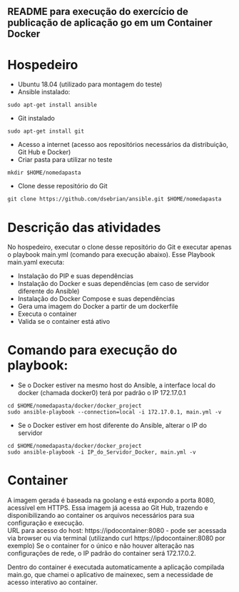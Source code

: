 <h2> README para execução do exercício de publicação de aplicação go em um Container Docker </h2>

# Hospedeiro
- Ubuntu 18.04 (utilizado para montagem do teste)
- Ansible instalado:
```
sudo apt-get install ansible
```

- Git instalado
```
sudo apt-get install git
```
- Acesso a internet (acesso aos repositórios necessários da distribuição, Git Hub e Docker)
- Criar pasta para utilizar no teste
```
mkdir $HOME/nomedapasta
```
- Clone desse repositório do Git
```
git clone https://github.com/dsebrian/ansible.git $HOME/nomedapasta
```

# Descrição das atividades
No hospedeiro, executar o clone desse repositório do Git e executar apenas o playbook main.yml (comando para execução abaixo).
Esse Playbook main.yaml executa:
- Instalação do PIP e suas dependências
- Instalação do Docker e suas dependências (em caso de servidor diferente do Ansible)
- Instalação do Docker Compose e suas dependências
- Gera uma imagem do Docker a partir de um dockerfile
- Executa o container
- Valida se o container está ativo

# Comando para execução do playbook:
- Se o Docker estiver na mesmo host do Ansible, a interface local do docker (chamada docker0) terá por padrão o IP 172.17.0.1
```
cd $HOME/nomedapasta/docker/docker_project
sudo ansible-playbook --connection=local -i 172.17.0.1, main.yml -v
```
- Se o Docker estiver em host diferente do Ansible, alterar o IP do servidor
```
cd $HOME/nomedapasta/docker/docker_project
sudo ansible-playbook -i IP_do_Servidor_Docker, main.yml -v
```

# Container
A imagem gerada é baseada na goolang e está expondo a porta 8080, acessível em HTTPS.
Essa imagem já acessa ao Git Hub, trazendo e disponibilizando ao container os arquivos necessários para sua configuração e execução.<br>
URL para acesso do host: https://ipdocontainer:8080 - pode ser acessada via browser ou via terminal (utilizando curl https://ipdocontainer:8080 por exemplo)
Se o container for o único e não houver alteração nas configurações de rede, o IP padrão do container será 172.17.0.2.

Dentro do container é executada automaticamente a aplicação compilada main.go, que chamei o aplicativo de mainexec, sem a necessidade de acesso interativo ao container.





